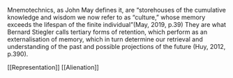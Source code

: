 Mnemotechnics, as John May defines it, are “storehouses of the cumulative knowledge and wisdom we now refer to as “culture,” whose memory exceeds the lifespan of the finite individual”(May, 2019, p.39) They are what Bernard Stiegler calls tertiary forms of retention, which perform as an externalisation of memory, which in turn determine our retrieval and understanding of the past and possible projections of the future (Huy, 2012, p.390). 

[[Representation]]  [[Alienation]] 